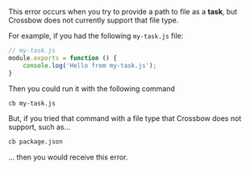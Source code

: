 This error occurs when you try to provide a path to file as a **task**, but Crossbow 
does not currently support that file type. 

For example, if you had the following `my-task.js` file: 

```js
// my-task.js
module.exports = function () {
    console.log('Hello from my-task.js');
}
```

Then you could run it with the following command

```bash
cb my-task.js
```

But, if you tried that command with a file type that Crossbow does not support, such as...

```bash
cb package.json
```

... then you would receive this error.
